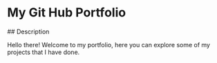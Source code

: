<h1> My Git Hub Portfolio </h1>
## Description
<p> Hello there! Welcome to my portfolio, here you can explore some of my projects that I have done. </p>
